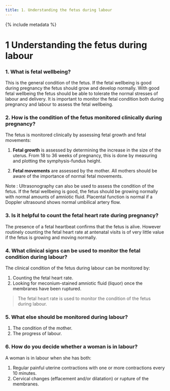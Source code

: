 ```yaml
---
title: 1. Understanding the fetus during labour
---
```


{% include metadata %}

# **1** Understanding the fetus during labour

### 1. What is fetal wellbeing?

This is the general condition of the fetus. If the fetal wellbeing is good during pregnancy the fetus should grow and develop normally. With good fetal wellbeing the fetus should be able to tolerate the normal stresses of labour and delivery. It is important to monitor the fetal condition both during pregnancy and labour to assess the fetal wellbeing.

### 2. How is the condition of the fetus monitored clinically during pregnancy?

The fetus is monitored clinically by assessing fetal growth and fetal movements:

1.	 **Fetal growth** is assessed by determining the increase in the size of the uterus. From 18 to 36 weeks of pregnancy, this is done by measuring and plotting the symphysis-fundus height.

2. 	**Fetal movements** are assessed by the mother. All mothers should be aware of the importance of normal fetal movements. 

Note 
:	Ultrasonography can also be used to assess the condition of the fetus. If the fetal wellbeing is good, the fetus should be growing normally with normal amounts of amniotic fluid. Placental function is normal if a Doppler ultrasound shows normal umbilical artery flow.

### 3. Is it helpful to count the fetal heart rate during pregnancy?

The presence of a fetal heartbeat confirms that the fetus is alive. However routinely counting the fetal heart rate at antenatal visits is of very little value if the fetus is growing and moving normally.

### 4. What clinical signs can be used to monitor the fetal condition during labour?

The clinical condition of the fetus during labour can be monitored by:

1.	Counting the fetal heart rate.
2. 	Looking for meconium-stained amniotic fluid (liquor) once the membranes have been ruptured.

> The fetal heart rate is used to monitor the condition of the fetus during labour.
 
### 5. What else should be monitored during labour?

1. The condition of the mother.
2. The progress of labour.

### 6. How do you decide whether a woman is in labour?

A woman is in labour when she has both: 

1.	Regular painful uterine contractions with one or more contractions every 10 minutes.
2. 	Cervical changes (effacement and/or dilatation) or rupture of the membranes.